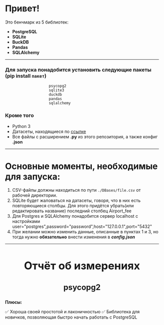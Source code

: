 # Привет!
Это бенчмарк из 5 библиотек:
- **PostgreSQL**
- **SQLite**
- **ВuckDB**
- **Pandas**
- **SQLAlchemy**
___
### Для запуска понадобится установить следующие пакеты  (pip install `пакет`)
                        psycopg2
                        sqlite3
                        duckdb
                        pandas
                        sqlalchemy
### Кроме того
- Python 3
- Датасеты, находящиеся по [ссылке](https://drive.google.com/drive/folders/1usY-4CxLIz_8izBB9uAbg-JQEKSkPMg6)
- Все файлы с расширением **.py** из этого репозитория, а также конфиг **.json**
___
# Основные моменты, необходимые для запуска:
1. CSV-файлы должны находиться по пути `./DBases/file.csv` от рабочей директории.
2. SQLite будет жаловаться на датасеты, говоря, что в них есть повторяющиеся столбцы. Для этого придётся убрать(или редактировать название) последний столбец Airport_fee
3. Для Postgres и SQLAlchemy понадобится сервер localhost с настройками user="postgres",password="password",host="127.0.0.1",port="5432"
4. При желании можно изменить данные, описанные в пунктах 1 и 3, но тогда нужно **обязательно** внести изменения в ***config.json***
---
<h1 style="text-align: center; font-size: 35px">Отчёт об измерениях</h1>

<h3 style="text-align: center; font-size: 25px">psycopg2</h3>

**Плюсы:**

:white_check_mark: Хороша своей простотой и лаконичностью
:white_check_mark: Библиотека для новичков, позволяющая быстро начать работать с PostgreSQL
